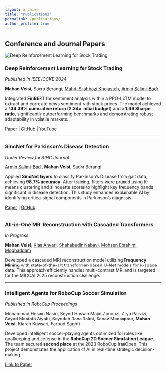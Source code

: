```yaml
---
layout: archive
title: "Publications"
permalink: /publications/
author_profile: true
---
```


## Conference and Journal Papers

<div class="publication-entry">
    <!-- Image Section -->
  <div class="publication-image">
    <!-- Update the src with the path to your image (e.g., stored in assets/img/publications/) -->
    <img src="{{ site.baseurl }}/assets/img/publications/deep_rl.jpg" alt="Deep Reinforcement Learning for Stock Trading" />
  </div>
  <!-- Content Section -->
  <div class="publication-content">
    <div class="publication-header">
      <h3>Deep Reinforcement Learning for Stock Trading</h3>
      <span class="publication-status"><em>Published in IEEE ICCKE 2024</em></span>
    </div>
    <p><strong>Mahan Veisi</strong>, Sadra Berangi, <a href="https://scholar.google.com/citations?user=QufpdNgAAAAJ&hl=en">Mahdi Shahbazi Khojasteh</a>, <a href="https://scholar.google.com/citations?user=akmKmMQAAAAJ&hl=en">Armin Salimi-Badr</a></p>
    <p>Integrated <strong>FinBERT</strong> for sentiment analysis within a PPO-LSTM model to extract and correlate news sentiment with stock prices. The model achieved a <strong>134.39% cumulative return (2.34× initial budget)</strong> and a <strong>1.46 Sharpe ratio</strong>, significantly outperforming benchmarks and demonstrating robust adaptability in volatile markets.</p>
    <div class="publication-link">
      <a href="https://ieeexplore.ieee.org/document/10874515">Paper</a> | 
      <a href="https://github.com/MahanVeisi8/LSTMppo-DRL-StockTrader">GitHub</a> | 
      <a href="https://youtu.be/Jfpc6_kGLYo?si=U9xVX03Jn_7jxY1d">YouTube</a>
    </div>
  </div>
</div>

<hr />

<div class="publication-entry">
  <div class="publication-header">
    <h3>SincNet for Parkinson’s Disease Detection</h3>
    <span class="publication-status"><em>Under Review for AIHC Journal</em></span>
  </div>
  <p><a href="https://scholar.google.com/citations?user=akmKmMQAAAAJ&hl=en">Armin Salimi-Badr</a>, <strong>Mahan Veisi</strong>, Sadra Berangi</p>
  <p>Applied <strong>SincNet layers</strong> to classify Parkinson’s Disease from gait data, achieving <strong>98.7% accuracy</strong>. After training, filters were pruned using K-means clustering and silhouette scores to highlight key frequency bands significant in disease detection. This study enhances explainable AI by identifying critical signal components in Parkinson’s diagnosis.</p>
  <div class="publication-link">
    <a href="https://www.arxiv.org/abs/2502.17463">Paper</a> | 
    <a href="https://github.com/MahanVeisi8/Explainable-PD-Diagnosis-using-SincNet-and-Gait-Analysis">GitHub</a>
  </div>
</div>

<hr />

<div class="publication-entry">
  <div class="publication-header">
    <h3>All-in-One MRI Reconstruction with Cascaded Transformers</h3>
    <span class="publication-status"><em>In Progress</em></span>
  </div>
  <p><strong>Mahan Veisi</strong>, <a href="https://scholar.google.com/citations?user=gHVVhW4AAAAJ&hl=en">Kian Anvari</a>, <a href="https://scholar.google.com/citations?user=D_mPA6sAAAAJ&hl=en">Shahabedin Nabavi</a>, <a href="https://scholar.google.com/citations?user=trWxrgcAAAAJ&hl=en">Mohsen Ebrahimi Moghaddam</a></p>
  <p>Developed a cascaded MRI reconstruction model utilizing <strong>Frequency Mining</strong> with state-of-the-art transformer-based U-Net models for k-space data. This approach efficiently handles multi-contrast MRI and is targeted for the MICCAI 2025 reconstruction challenge.</p>
</div>

<hr />

<div class="publication-entry">
  <div class="publication-header">
    <h3>Intelligent Agents for RoboCup Soccer Simulation</h3>
    <span class="publication-status"><em>Published in RoboCup Proceedings</em></span>
  </div>
  <p>Mohammad Hesam Nasiri, Seyed Hassan Majid Zonouzi, Arya Parvizi, Seyed Mostafa Atyabi, Seyedeh Rana Rokni, Sanaz Moosapour, <strong>Mahan Veisi</strong>, Kiarah Kowsari, Farbod Saghfi</p>
  <p>Developed intelligent soccer-playing agents optimized for roles like goalkeeping and defense in the <strong>RoboCup 2D Soccer Simulation League</strong>. The team secured <strong>second place</strong> at the 2023 RoboCup IranOpen. This project demonstrates the application of AI in real-time strategic decision-making.</p>
  <div class="publication-link">
    <a href="#">Link to Paper</a>
  </div>
</div>